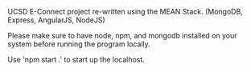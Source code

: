 UCSD E-Connect project re-written using the MEAN Stack. (MongoDB, Express, AngularJS, NodeJS)

Please make sure to have node, npm, and mongodb installed on your system before running the program locally.

Use 'npm start .' to start up the localhost.